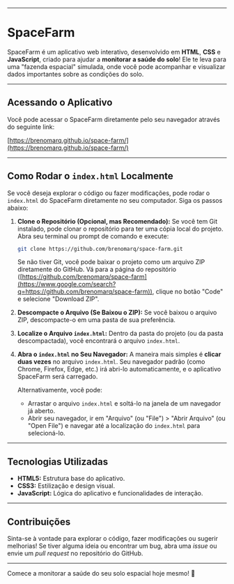 -----

# SpaceFarm

SpaceFarm é um aplicativo web interativo, desenvolvido em **HTML**, **CSS** e **JavaScript**, criado para ajudar a **monitorar a saúde do solo**\! Ele te leva para uma "fazenda espacial" simulada, onde você pode acompanhar e visualizar dados importantes sobre as condições do solo.

-----

## Acessando o Aplicativo

Você pode acessar o SpaceFarm diretamente pelo seu navegador através do seguinte link:

[https://brenomarq.github.io/space-farm/](https://brenomarq.github.io/space-farm/)

-----

## Como Rodar o `index.html` Localmente

Se você deseja explorar o código ou fazer modificações, pode rodar o `index.html` do SpaceFarm diretamente no seu computador. Siga os passos abaixo:

1.  **Clone o Repositório (Opcional, mas Recomendado):**
    Se você tem Git instalado, pode clonar o repositório para ter uma cópia local do projeto. Abra seu terminal ou prompt de comando e execute:

    ```bash
    git clone https://github.com/brenomarq/space-farm.git
    ```

    Se não tiver Git, você pode baixar o projeto como um arquivo ZIP diretamente do GitHub. Vá para a página do repositório ([https://github.com/brenomarq/space-farm](https://www.google.com/search?q=https://github.com/brenomarq/space-farm)), clique no botão "Code" e selecione "Download ZIP".

2.  **Descompacte o Arquivo (Se Baixou o ZIP):**
    Se você baixou o arquivo ZIP, descompacte-o em uma pasta de sua preferência.

3.  **Localize o Arquivo `index.html`:**
    Dentro da pasta do projeto (ou da pasta descompactada), você encontrará o arquivo `index.html`.

4.  **Abra o `index.html` no Seu Navegador:**
    A maneira mais simples é **clicar duas vezes** no arquivo `index.html`. Seu navegador padrão (como Chrome, Firefox, Edge, etc.) irá abri-lo automaticamente, e o aplicativo SpaceFarm será carregado.

    Alternativamente, você pode:

      * Arrastar o arquivo `index.html` e soltá-lo na janela de um navegador já aberto.
      * Abrir seu navegador, ir em "Arquivo" (ou "File") \> "Abrir Arquivo" (ou "Open File") e navegar até a localização do `index.html` para selecioná-lo.

-----

## Tecnologias Utilizadas

  * **HTML5:** Estrutura base do aplicativo.
  * **CSS3:** Estilização e design visual.
  * **JavaScript:** Lógica do aplicativo e funcionalidades de interação.

-----

## Contribuições

Sinta-se à vontade para explorar o código, fazer modificações ou sugerir melhorias\! Se tiver alguma ideia ou encontrar um bug, abra uma *issue* ou envie um *pull request* no repositório do GitHub.

-----

Comece a monitorar a saúde do seu solo espacial hoje mesmo\! 🚀
